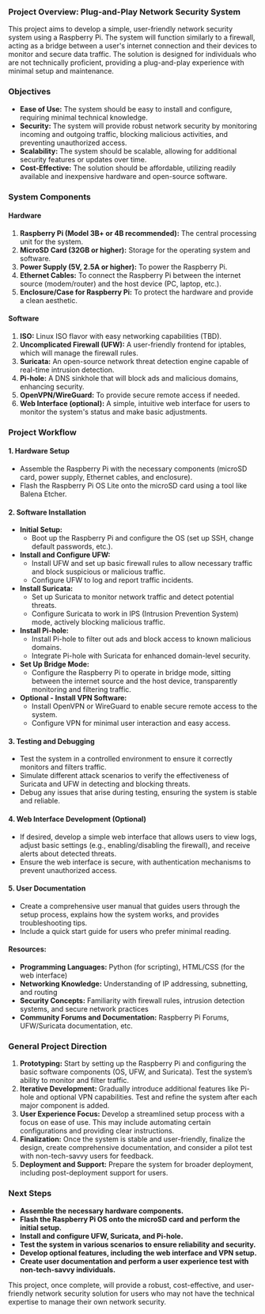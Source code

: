 ### Project Overview: Plug-and-Play Network Security System

This project aims to develop a simple, user-friendly network security system using a Raspberry Pi. The system will function similarly to a firewall, acting as a bridge between a user's internet connection and their devices to monitor and secure data traffic. The solution is designed for individuals who are not technically proficient, providing a plug-and-play experience with minimal setup and maintenance.

### Objectives

- **Ease of Use:** The system should be easy to install and configure, requiring minimal technical knowledge.
- **Security:** The system will provide robust network security by monitoring incoming and outgoing traffic, blocking malicious activities, and preventing unauthorized access.
- **Scalability:** The system should be scalable, allowing for additional security features or updates over time.
- **Cost-Effective:** The solution should be affordable, utilizing readily available and inexpensive hardware and open-source software.

### System Components

#### Hardware

1. **Raspberry Pi (Model 3B+ or 4B recommended):** The central processing unit for the system.
2. **MicroSD Card (32GB or higher):** Storage for the operating system and software.
3. **Power Supply (5V, 2.5A or higher):** To power the Raspberry Pi.
4. **Ethernet Cables:** To connect the Raspberry Pi between the internet source (modem/router) and the host device (PC, laptop, etc.).
5. **Enclosure/Case for Raspberry Pi:** To protect the hardware and provide a clean aesthetic.

#### Software

1. **ISO:** Linux ISO flavor with easy networking capabilities (TBD).
2. **Uncomplicated Firewall (UFW):** A user-friendly frontend for iptables, which will manage the firewall rules.
3. **Suricata:** An open-source network threat detection engine capable of real-time intrusion detection.
4. **Pi-hole:** A DNS sinkhole that will block ads and malicious domains, enhancing security.
5. **OpenVPN/WireGuard:** To provide secure remote access if needed.
6. **Web Interface (optional):** A simple, intuitive web interface for users to monitor the system's status and make basic adjustments.

### Project Workflow

#### 1. **Hardware Setup**
   - Assemble the Raspberry Pi with the necessary components (microSD card, power supply, Ethernet cables, and enclosure).
   - Flash the Raspberry Pi OS Lite onto the microSD card using a tool like Balena Etcher.

#### 2. **Software Installation**
   - **Initial Setup:**
     - Boot up the Raspberry Pi and configure the OS (set up SSH, change default passwords, etc.).
   - **Install and Configure UFW:**
     - Install UFW and set up basic firewall rules to allow necessary traffic and block suspicious or malicious traffic.
     - Configure UFW to log and report traffic incidents.
   - **Install Suricata:**
     - Set up Suricata to monitor network traffic and detect potential threats.
     - Configure Suricata to work in IPS (Intrusion Prevention System) mode, actively blocking malicious traffic.
   - **Install Pi-hole:**
     - Install Pi-hole to filter out ads and block access to known malicious domains.
     - Integrate Pi-hole with Suricata for enhanced domain-level security.
   - **Set Up Bridge Mode:**
     - Configure the Raspberry Pi to operate in bridge mode, sitting between the internet source and the host device, transparently monitoring and filtering traffic.
   - **Optional - Install VPN Software:**
     - Install OpenVPN or WireGuard to enable secure remote access to the system.
     - Configure VPN for minimal user interaction and easy access.

#### 3. **Testing and Debugging**
   - Test the system in a controlled environment to ensure it correctly monitors and filters traffic.
   - Simulate different attack scenarios to verify the effectiveness of Suricata and UFW in detecting and blocking threats.
   - Debug any issues that arise during testing, ensuring the system is stable and reliable.

#### 4. **Web Interface Development (Optional)**
   - If desired, develop a simple web interface that allows users to view logs, adjust basic settings (e.g., enabling/disabling the firewall), and receive alerts about detected threats.
   - Ensure the web interface is secure, with authentication mechanisms to prevent unauthorized access.

#### 5. **User Documentation**
   - Create a comprehensive user manual that guides users through the setup process, explains how the system works, and provides troubleshooting tips.
   - Include a quick start guide for users who prefer minimal reading.

#### Resources:
- **Programming Languages:** Python (for scripting), HTML/CSS (for the web interface)
- **Networking Knowledge:** Understanding of IP addressing, subnetting, and routing
- **Security Concepts:** Familiarity with firewall rules, intrusion detection systems, and secure network practices
- **Community Forums and Documentation:** Raspberry Pi Forums, UFW/Suricata documentation, etc.

### General Project Direction

1. **Prototyping:** Start by setting up the Raspberry Pi and configuring the basic software components (OS, UFW, and Suricata). Test the system’s ability to monitor and filter traffic.
2. **Iterative Development:** Gradually introduce additional features like Pi-hole and optional VPN capabilities. Test and refine the system after each major component is added.
3. **User Experience Focus:** Develop a streamlined setup process with a focus on ease of use. This may include automating certain configurations and providing clear instructions.
4. **Finalization:** Once the system is stable and user-friendly, finalize the design, create comprehensive documentation, and consider a pilot test with non-tech-savvy users for feedback.
5. **Deployment and Support:** Prepare the system for broader deployment, including post-deployment support for users.

### Next Steps

- **Assemble the necessary hardware components.**
- **Flash the Raspberry Pi OS onto the microSD card and perform the initial setup.**
- **Install and configure UFW, Suricata, and Pi-hole.**
- **Test the system in various scenarios to ensure reliability and security.**
- **Develop optional features, including the web interface and VPN setup.**
- **Create user documentation and perform a user experience test with non-tech-savvy individuals.**

This project, once complete, will provide a robust, cost-effective, and user-friendly network security solution for users who may not have the technical expertise to manage their own network security.

